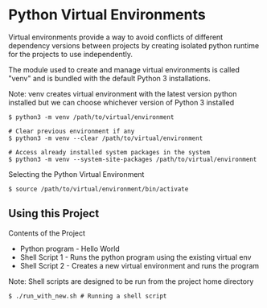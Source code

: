 # Python Virtual Environments

Virtual environments provide a way to avoid conflicts of different dependency versions 
between projects by creating isolated python runtime for the projects to use independently. 

The module used to create and manage virtual environments is called "venv" and is bundled with
the default Python 3 installations.

Note: venv creates virtual environment with the latest version python installed 
but we can choose whichever version of Python 3 installed

```
$ python3 -m venv /path/to/virtual/environment

# Clear previous environment if any
$ python3 -m venv --clear /path/to/virtual/environment

# Access already installed system packages in the system
$ python3 -m venv --system-site-packages /path/to/virtual/environment
```

Selecting the Python Virtual Environment

```
$ source /path/to/virtual/environment/bin/activate
```

## Using this Project

Contents of the Project

* Python program - Hello World
* Shell Script 1 - Runs the python program using the existing virtual env
* Shell Script 2 - Creates a new virtual environment and runs the program

Note: Shell scripts are designed to be run from the project home directory

```
$ ./run_with_new.sh # Running a shell script
```